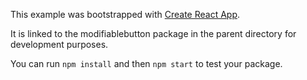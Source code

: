 This example was bootstrapped with [Create React App](https://github.com/facebook/create-react-app).

It is linked to the modifiablebutton package in the parent directory for development purposes.

You can run `npm install` and then `npm start` to test your package.
